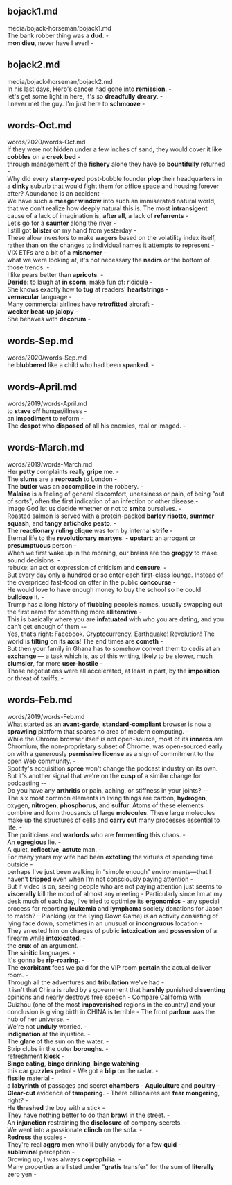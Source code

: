 ## bojack1.md ## 
media/bojack-horseman/bojack1.md  
The bank robber thing was a **dud**. -  
**mon dieu**, never have I ever! -  

## bojack2.md ## 
media/bojack-horseman/bojack2.md  
In his last days, Herb's cancer had gone into **remission**. -  
let's get some light in here, it's so **dreadfully** **dreary**. -  
I never met the guy. I'm just here to **schmooze** -  

## words-Oct.md ## 
words/2020/words-Oct.md  
If they were not hidden under a few inches of sand, they would cover it like **cobbles** on a **creek bed** -  
through management of the **fishery** alone they have so **bountifully** returned -  
Why did every **starry-eyed** post-bubble founder **plop** their headquarters in a **dinky** suburb that would fight them for office space and housing forever after? Abundance is an accident -  
We have such a **meager window** into such an immiserated natural world, that we don’t realize how deeply natural this is. The most **intransigent** cause of a lack of imagination is, **after all**, a lack of **referrents** -  
Let’s go for a **saunter** along the river -  
I still got **blister** on my hand from yesterday -  
These allow investors to make **wagers** based on the volatility index itself, rather than on the changes to individual names it attempts to represent -  
VIX ETFs are a bit of a **misnomer** -  
what we were looking at, it's not necessary the **nadirs** or the bottom of those trends. -  
I like pears better than **apricots**. -  
**Deride**: to laugh at **in scorn**, make fun of: ridicule -  
She knows exactly how to **tug** at readers' **heartstrings** -  
**vernacular** language -  
Many commercial airlines have **retrofitted** aircraft -   
**wecker** **beat-up** **jalopy** -  
She behaves with **decorum** -  

## words-Sep.md ## 
words/2020/words-Sep.md  
he **blubbered** like a child who had been **spanked**. -  

## words-April.md ## 
words/2019/words-April.md  
to **stave off** hunger/illness -  
an **impediment** to reform -  
The **despot** who **disposed** of all his enemies, real or imaged. -  

## words-March.md ## 
words/2019/words-March.md  
Her **petty** complaints really **gripe** me. -  
The **slums** are a **reproach** to London -   
The **butler** was an **accomplice** in the robbery. -  
**Malaise** is a feeling of general discomfort, uneasiness or pain, of being "out of sorts", often the first indication of an infection or other disease.-   
Image God let us decide whether or not to **smite** ourselves. -   
Roasted salmon is served with a protein-packed **barley** **risotto**, **summer squash**, and **tangy** **artichoke** **pesto**. -  
The **reactionary** **ruling clique** was torn by internal **strife** -  
Eternal life to the **revolutionary** **martyrs**.  - 
**upstart**: an arrogant or **presumptuous** person -  
When we first wake up in the morning, our brains are too **groggy** to make sound decisions. -  
rebuke: an act or expression of criticism and **censure**. -  
But every day only a hundred or so enter each first-class lounge. Instead of the overpriced fast-food on offer in the public **concourse** -  
He would love to have enough money to buy the school so he could **bulldoze** it. -  
Trump has a long history of **flubbing** people’s names, usually swapping out the first name for something more **alliterative** -  
This is basically where you are **infatuated** with who you are dating, and you can’t get enough of them --  
Yes, that’s right: Facebook. Cryptocurrency. Earthquake! Revolution! The world is **tilting** on its **axis**! The end times are **cometh** -  
But then your family in Ghana has to somehow convert them to cedis at an **exchange** — a task which is, as of this writing, likely to be slower, much **clumsier**, far more **user-hostile** -  
Those negotiations were all accelerated, at least in part, by the **imposition** or threat of tariffs. -  

## words-Feb.md ## 
words/2019/words-Feb.md  
What started as an **avant-garde**, **standard-compliant** browser is now a **sprawling** platform that spares no area of modern computing. -   
While the Chrome browser itself is not open-source, most of its **innards** are. Chromium, the non-proprietary subset of Chrome, was open-sourced early on with a generously **permissive license** as a sign of commitment to the open Web community. -  
Spotify's acquisition **spree** won't change the podcast industry on its own. But it's another signal that we're on the **cusp** of a similar change for podcasting --   
Do you have any **arthritis** or pain, aching, or stiffness in your joints? --  
The six most common elements in living things are carbon, **hydrogen**, oxygen, **nitrogen**, **phosphorus**, and **sulfur**. Atoms of these elements combine and form thousands of large **molecules**. These large molecules make up the structures of cells and **carry out** many processes essential to life. -   
The politicians and **warlords** who are **fermenting** this chaos. -   
An **egregious** lie. -  
A quiet, **reflective**, **astute** man. -   
For many years my wife had been **extolling** the virtues of spending time outside -   
perhaps I've just been walking in “simple enough” environments—that I haven’t **tripped** even when I’m not consciously paying attention -    
But if video is on, seeing people who are not paying attention just seems to **viscerally** kill the mood of almost any meeting - 
Particularly since I’m at my desk much of each day, I've tried to optimize its **ergonomics** - 
any special process for reporting **leukemia** and **lymphoma** society donations for Jason to match? - 
Planking (or the Lying Down Game) is an activity consisting of lying face down, sometimes in an unusual or **incongruous** location -  
They arrested him on charges of public **intoxication** and **possession** of a firearm while **intoxicated**. -   
the **crux** of an argument. -  
The **sinitic** languages. -   
It's gonna be **rip-roaring**. -   
The **exorbitant** fees we paid for the VIP room **pertain** the actual deliver room. -   
Through all the adventures and **tribulation** we've had -  
it isn't that China is ruled by a government that **harshly** punished **dissenting** opinions and nearly destroys free speech - 
Compare California with Guizhou (one of the most **impoverished** regions in the country) and your conclusion is giving birth in CHINA is terrible - 
The front **parlour** was the hub of her universe. -   
We're not **unduly** worried. -   
**indignation** at the injustice. -   
The **glare** of the sun on the water. -   
Strip clubs in the outer **boroughs**. -   
refreshment **kiosk** -  
**Binge eating**, **binge drinking**, **binge watching** -  
this car **guzzles** petrol - 
We got a **blip** on the radar. -   
**fissile** material -   
a **labyrinth** of passages and secret **chambers** - 
**Aquiculture** and **poultry** - 
**Clear-cut** evidence of **tampering**. - 
There billionaires are **fear mongering**, right? -   
He **thrashed** the boy with a stick -  
They have nothing better to do than **brawl** in the street. -   
An **injunction** restraining the **disclosure** of company secrets. -   
We went into a passionate **clinch** on the sofa. -   
**Redress** the scales -  
They're real **aggro** men who'll bully anybody for a few **quid** -   
**subliminal** perception -   
Growing up, I was always **coprophilia**. -   
Many properties are listed under “**gratis** transfer” for the sum of **literally** zero yen -   
